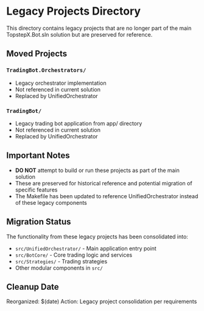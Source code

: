 # Legacy Projects Directory

This directory contains legacy projects that are no longer part of the main TopstepX.Bot.sln solution but are preserved for reference.

## Moved Projects

### `TradingBot.Orchestrators/`
- Legacy orchestrator implementation
- Not referenced in current solution
- Replaced by UnifiedOrchestrator

### `TradingBot/`
- Legacy trading bot application from app/ directory  
- Not referenced in current solution
- Replaced by UnifiedOrchestrator

## Important Notes

- **DO NOT** attempt to build or run these projects as part of the main solution
- These are preserved for historical reference and potential migration of specific features
- The Makefile has been updated to reference UnifiedOrchestrator instead of these legacy components

## Migration Status

The functionality from these legacy projects has been consolidated into:
- `src/UnifiedOrchestrator/` - Main application entry point
- `src/BotCore/` - Core trading logic and services
- `src/Strategies/` - Trading strategies
- Other modular components in `src/`

## Cleanup Date

Reorganized: $(date)
Action: Legacy project consolidation per requirements